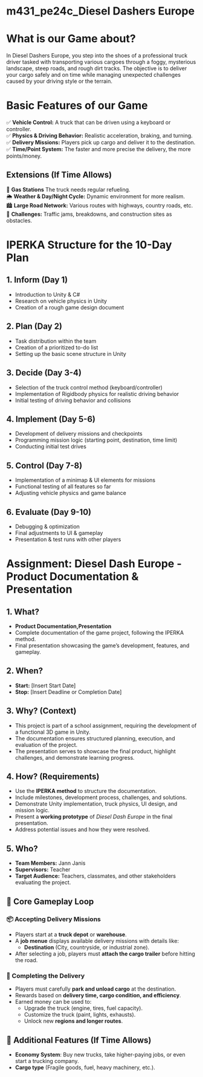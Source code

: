 # m431_pe24c_Diesel Dashers Europe

# What is our Game about?
 
 In Diesel Dashers Europe, you step into the shoes of a professional truck driver tasked with transporting various cargoes through a foggy, mysterious landscape, steep roads, and rough dirt tracks. The objective is to deliver your cargo safely and on time while 
 managing unexpected challenges caused by your driving style or the terrain.
 
# Basic Features of our Game

✅ **Vehicle Control:** A truck that can be driven using a keyboard or controller.  
✅ **Physics & Driving Behavior:** Realistic acceleration, braking, and turning.  
✅ **Delivery Missions:** Players pick up cargo and deliver it to the destination.  
✅ **Time/Point System:** The faster and more precise the delivery, the more points/money.  

## Extensions (If Time Allows)

🚛 **Gas Stations** The truck needs regular refueling.  
🌦️ **Weather & Day/Night Cycle:** Dynamic environment for more realism.  
🏙️ **Large Road Network:** Various routes with highways, country roads, etc.  
🚧 **Challenges:** Traffic jams, breakdowns, and construction sites as obstacles.  

# IPERKA Structure for the 10-Day Plan

## 1. **Inform (Day 1)**
- Introduction to Unity & C#  
- Research on vehicle physics in Unity  
- Creation of a rough game design document  

## 2. **Plan (Day 2)**
- Task distribution within the team  
- Creation of a prioritized to-do list  
- Setting up the basic scene structure in Unity  

## 3. **Decide (Day 3-4)**
- Selection of the truck control method (keyboard/controller)  
- Implementation of Rigidbody physics for realistic driving behavior  
- Initial testing of driving behavior and collisions  

## 4. **Implement (Day 5-6)**
- Development of delivery missions and checkpoints  
- Programming mission logic (starting point, destination, time limit)  
- Conducting initial test drives  

## 5. **Control (Day 7-8)**
- Implementation of a minimap & UI elements for missions  
- Functional testing of all features so far  
- Adjusting vehicle physics and game balance  

## 6. **Evaluate (Day 9-10)**
- Debugging & optimization  
- Final adjustments to UI & gameplay  
- Presentation & test runs with other players

# Assignment: Diesel Dash Europe - Product Documentation & Presentation

## 1. What?
- **Product Documentation,Presentation**  
- Complete documentation of the game project, following the IPERKA method.  
- Final presentation showcasing the game’s development, features, and gameplay.  

## 2. When?
- **Start:** [Insert Start Date]  
- **Stop:** [Insert Deadline or Completion Date]  

## 3. Why? (Context)
- This project is part of a school assignment, requiring the development of a functional 3D game in Unity.  
- The documentation ensures structured planning, execution, and evaluation of the project.  
- The presentation serves to showcase the final product, highlight challenges, and demonstrate learning progress.  

## 4. How? (Requirements)
- Use the **IPERKA method** to structure the documentation.  
- Include milestones, development process, challenges, and solutions.  
- Demonstrate Unity implementation, truck physics, UI design, and mission logic.  
- Present a **working prototype** of *Diesel Dash Europe* in the final presentation.  
- Address potential issues and how they were resolved.  

## 5. Who?
- **Team Members:** Jann Janis  
- **Supervisors:** Teacher
- **Target Audience:** Teachers, classmates, and other stakeholders evaluating the project.  

## 🚛 Core Gameplay Loop  

### 📦 Accepting Delivery Missions  
- Players start at a **truck depot** or **warehouse**.  
- A **job menue** displays available delivery missions with details like:  
  - **Destination** (City, countryside, or industrial zone).  
- After selecting a job, players must **attach the cargo trailer** before hitting the road.   

### 🏁 Completing the Delivery  
- Players must carefully **park and unload cargo** at the destination.  
- Rewards based on **delivery time, cargo condition, and efficiency**.  
- Earned money can be used to:  
  - Upgrade the truck (engine, tires, fuel capacity).  
  - Customize the truck (paint, lights, exhausts).  
  - Unlock new **regions and longer routes**.  

## 🚀 Additional Features (If Time Allows)  
- **Economy System**: Buy new trucks, take higher-paying jobs, or even start a trucking company.
- **Cargo type** (Fragile goods, fuel, heavy machinery, etc.).  

